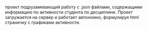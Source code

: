 проект подрузамевающий работу с .json файлами, содержащими информацию по активности студента по дисциплине.
Проект загружается на сервер и работает автономно, формулируя html страничку с графиками активности.
